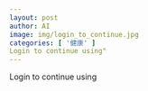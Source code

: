 ```yaml
---
layout: post
author: AI
image: img/login_to_continue.jpg
categories: [ '健康' ]
Login to continue using"
---
```

Login to continue using